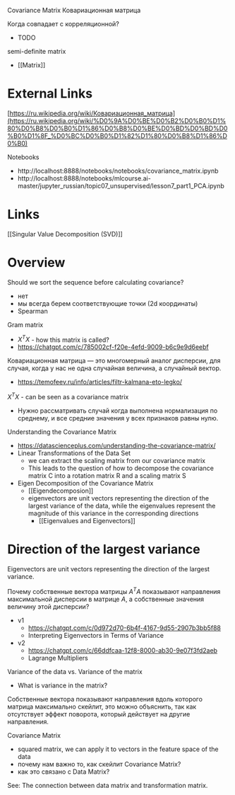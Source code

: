 
Covariance Matrix
Ковариационная матрица

Когда совпадает с корреляционной?
- TODO

semi-definite matrix
- [[Matrix]]

# External Links

[https://ru.wikipedia.org/wiki/Ковариационная_матрица](https://ru.wikipedia.org/wiki/%D0%9A%D0%BE%D0%B2%D0%B0%D1%80%D0%B8%D0%B0%D1%86%D0%B8%D0%BE%D0%BD%D0%BD%D0%B0%D1%8F_%D0%BC%D0%B0%D1%82%D1%80%D0%B8%D1%86%D0%B0)

Notebooks
- http://localhost:8888/notebooks/notebooks/covariance_matrix.ipynb
- http://localhost:8888/notebooks/mlcourse.ai-master/jupyter_russian/topic07_unsupervised/lesson7_part1_PCA.ipynb

# Links

[[Singular Value Decomposition (SVD)]]

# Overview

Should we sort the sequence before calculating covariance?
- нет
- мы всегда берем соответствующие точки (2d координаты)
- Spearman
 
Gram matrix
- $X^TX$ - how this matrix is called?
- https://chatgpt.com/c/785002cf-f20e-4efd-9009-b6c9e9d6eebf

Ковариационная матрица — это многомерный аналог дисперсии, для случая, когда у нас не одна случайная величина, а случайный вектор.
- https://temofeev.ru/info/articles/filtr-kalmana-eto-legko/

$X^TX$ - can be seen as a covariance matrix
- Нужно рассматривать случай когда выполнена нормализация по среднему, и все средние значения у всех признаков равны нулю.

Understanding the Covariance Matrix
- https://datascienceplus.com/understanding-the-covariance-matrix/
- Linear Transformations of the Data Set
	- we can extract the scaling matrix from our covariance matrix
	- This leads to the question of how to decompose the covariance matrix C into a rotation matrix R and a scaling matrix S
- Eigen Decomposition of the Covariance Matrix
	- [[Eigendecomposion]]
	- eigenvectors are unit vectors representing the direction of the largest variance of the data, while the eigenvalues represent the magnitude of this variance in the corresponding directions
		- [[Eigenvalues and Eigenvectors]]

# Direction of the largest variance

Eigenvectors are unit vectors representing the direction of the largest variance.

Почему собственные вектора матрицы $A^TA$ показывают направления максимальной дисперсии в матрице $A$, а собственные значения величину этой дисперсии?
- v1
	- https://chatgpt.com/c/0d972d70-6b4f-4167-9d55-2907b3bb5f88
	- Interpreting Eigenvectors in Terms of Variance
- v2
	- https://chatgpt.com/c/66ddfcaa-12f8-8000-ab30-9e07f3fd2aeb
	- Lagrange Multipliers

Variance of the data vs. Variance of the matrix
- What is variance in the matrix?

Собственные вектора показывают направления вдоль которого матрица максимально скейлит, это можно объяснить, так как отсутствует эффект поворота, который действует на другие направления.

Covariance Matrix
- squared matrix, we can apply it to vectors in the feature space of the data
- почему нам важно то, как скейлит Covariance Matrix?
- как это связано с Data Matrix?

See: The connection between data matrix and transformation matrix.